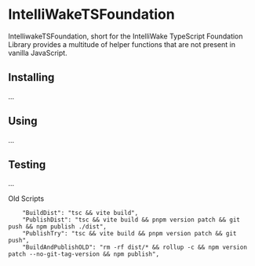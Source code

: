 # IntelliWakeTSFoundation
 IntelliwakeTSFoundation, short for the IntelliWake TypeScript
Foundation Library provides a multitude of helper functions that
are not present in vanilla JavaScript.

## Installing
...
## Using
...
## Testing
...

Old Scripts

		"BuildDist": "tsc && vite build",
		"PublishDist": "tsc && vite build && pnpm version patch && git push && npm publish ./dist",
		"PublishTry": "tsc && vite build && pnpm version patch && git push",
		"BuildAndPublishOLD": "rm -rf dist/* && rollup -c && npm version patch --no-git-tag-version && npm publish",
